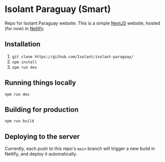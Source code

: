 # Isolant Paraguay (Smart)

Repo for Isolant Paraguay website: This is a simple [NextJS](https://nextjs.org) website, hosted (for now) in [Netlify](https://www.netlify.com).

## Installation

1. `git clone https://github.com/Isolant/isolant-paraguay/`
2. `npm install`
3. `npm run dev`

## Running things locally

`npm run dev`

## Building for production

`npm run build`

## Deploying to the server

Currently, each push to this repo's `main` branch will trigger a new build in Netlify, and deploy it automatically.
